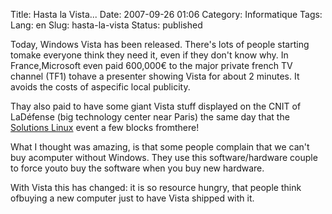 Title: Hasta la Vista...
Date: 2007-09-26 01:06
Category: Informatique
Tags:
Lang: en
Slug: hasta-la-vista
Status: published

Today, Windows Vista has been released. There's lots of people starting tomake everyone think they need it, even if they don't know why. In France,Microsoft even paid 600,000€ to the major private french TV channel (TF1) tohave a presenter showing Vista for about 2 minutes. It avoids the costs of aspecific local publicity.

Thay also paid to have some giant Vista stuff displayed on the CNIT of LaDéfense (big technology center near Paris) the same day that the [Solutions Linux](http://www.solutionslinux.fr/fr/) event a few blocks fromthere!

What I thought was amazing, is that some people complain that we can't buy acomputer without Windows. They use this software/hardware couple to force youto buy the software when you buy new hardware.

With Vista this has changed: it is so resource hungry, that people think ofbuying a new computer just to have Vista shipped with it.
